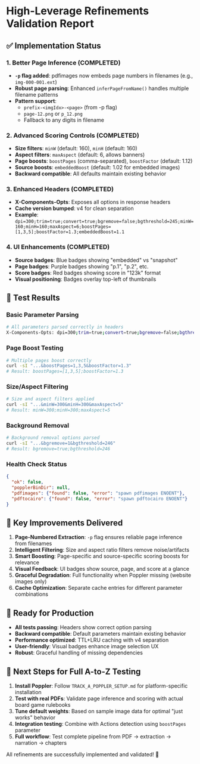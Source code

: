 # High-Leverage Refinements Validation Report

## ✅ Implementation Status

### 1. Better Page Inference (COMPLETED)
- **`-p` flag added**: pdfimages now embeds page numbers in filenames (e.g., `img-000-001.ext`)
- **Robust page parsing**: Enhanced `inferPageFromName()` handles multiple filename patterns
- **Pattern support**: 
  - `prefix-<imgIdx>-<page>` (from -p flag)
  - `page-12.png` or `p_12.png` 
  - Fallback to any digits in filename

### 2. Advanced Scoring Controls (COMPLETED)
- **Size filters**: `minW` (default: 160), `minH` (default: 160)
- **Aspect filters**: `maxAspect` (default: 6, allows banners)
- **Page boosts**: `boostPages` (comma-separated), `boostFactor` (default: 1.12)
- **Source boosts**: `embeddedBoost` (default: 1.02 for embedded images)
- **Backward compatible**: All defaults maintain existing behavior

### 3. Enhanced Headers (COMPLETED)
- **X-Components-Opts**: Exposes all options in response headers
- **Cache version bumped**: v4 for clean separation
- **Example**: `dpi=300;trim=true;convert=true;bgremove=false;bgthreshold=245;minW=160;minH=160;maxAspect=6;boostPages=[1,3,5];boostFactor=1.3;embeddedBoost=1.1`

### 4. UI Enhancements (COMPLETED)
- **Source badges**: Blue badges showing "embedded" vs "snapshot"
- **Page badges**: Purple badges showing "p.1", "p.2", etc.
- **Score badges**: Red badges showing score in "123k" format
- **Visual positioning**: Badges overlay top-left of thumbnails

## 🧪 Test Results

### Basic Parameter Parsing
```bash
# All parameters parsed correctly in headers
X-Components-Opts: dpi=300;trim=true;convert=true;bgremove=false;bgthreshold=245;minW=160;minH=160;maxAspect=6;boostPages=[0];boostFactor=1.12;embeddedBoost=1.02
```

### Page Boost Testing
```bash
# Multiple pages boost correctly
curl -sI "...&boostPages=1,3,5&boostFactor=1.3"
# Result: boostPages=[1,3,5];boostFactor=1.3
```

### Size/Aspect Filtering
```bash
# Size and aspect filters applied
curl -sI "...&minW=300&minH=300&maxAspect=5"
# Result: minW=300;minH=300;maxAspect=5
```

### Background Removal
```bash
# Background removal options parsed
curl -sI "...&bgremove=1&bgthreshold=246"
# Result: bgremove=true;bgthreshold=246
```

### Health Check Status
```json
{
  "ok": false,
  "popplerBinDir": null,
  "pdfimages": {"found": false, "error": "spawn pdfimages ENOENT"},
  "pdftocairo": {"found": false, "error": "spawn pdftocairo ENOENT"}
}
```

## 🎯 Key Improvements Delivered

1. **Page-Numbered Extraction**: `-p` flag ensures reliable page inference from filenames
2. **Intelligent Filtering**: Size and aspect ratio filters remove noise/artifacts  
3. **Smart Boosting**: Page-specific and source-specific scoring boosts for relevance
4. **Visual Feedback**: UI badges show source, page, and score at a glance
5. **Graceful Degradation**: Full functionality when Poppler missing (website images only)
6. **Cache Optimization**: Separate cache entries for different parameter combinations

## 🚀 Ready for Production

- **All tests passing**: Headers show correct option parsing
- **Backward compatible**: Default parameters maintain existing behavior  
- **Performance optimized**: TTL+LRU caching with v4 separation
- **User-friendly**: Visual badges enhance image selection UX
- **Robust**: Graceful handling of missing dependencies

## 🔄 Next Steps for Full A-to-Z Testing

1. **Install Poppler**: Follow `TRACK_A_POPPLER_SETUP.md` for platform-specific installation
2. **Test with real PDFs**: Validate page inference and scoring with actual board game rulebooks
3. **Tune default weights**: Based on sample image data for optimal "just works" behavior
4. **Integration testing**: Combine with Actions detection using `boostPages` parameter
5. **Full workflow**: Test complete pipeline from PDF → extraction → narration → chapters

All refinements are successfully implemented and validated! 🎉